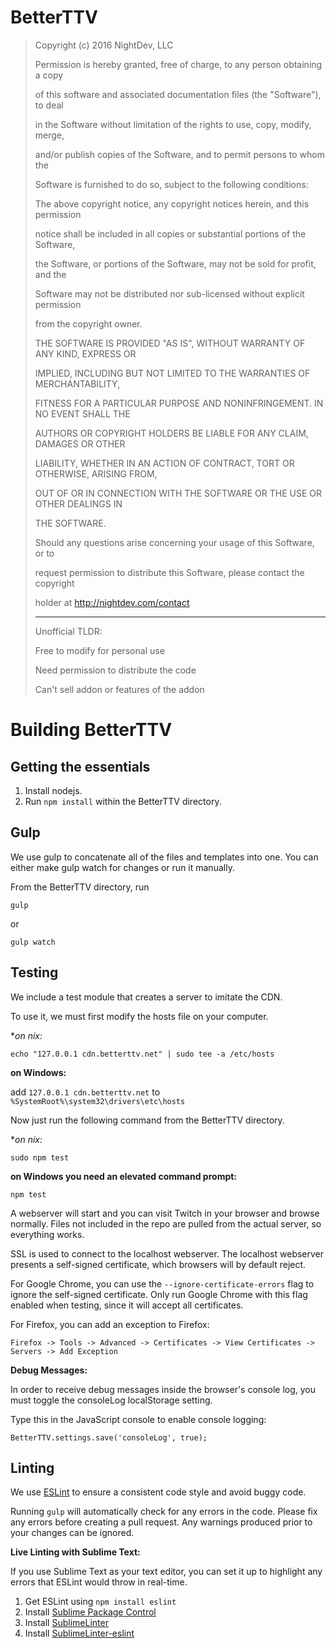BetterTTV
=========

>
>  Copyright (c) 2016 NightDev, LLC
>
>
>  Permission is hereby granted, free of charge, to any person obtaining a copy
>
>  of this software and associated documentation files (the "Software"), to deal
>
>  in the Software without limitation of the rights to use, copy, modify, merge,
>
>  and/or publish copies of the Software, and to permit persons to whom the
>
>  Software is furnished to do so, subject to the following conditions:
>
>
>  The above copyright notice, any copyright notices herein, and this permission
>
>  notice shall be included in all copies or substantial portions of the Software,
>
>  the Software, or portions of the Software, may not be sold for profit, and the
>
>  Software may not be distributed nor sub-licensed without explicit permission
>
>  from the copyright owner.
>
>
>  THE SOFTWARE IS PROVIDED "AS IS", WITHOUT WARRANTY OF ANY KIND, EXPRESS OR
>
>  IMPLIED, INCLUDING BUT NOT LIMITED TO THE WARRANTIES OF MERCHANTABILITY,
>
>  FITNESS FOR A PARTICULAR PURPOSE AND NONINFRINGEMENT. IN NO EVENT SHALL THE
>
>  AUTHORS OR COPYRIGHT HOLDERS BE LIABLE FOR ANY CLAIM, DAMAGES OR OTHER
>
>  LIABILITY, WHETHER IN AN ACTION OF CONTRACT, TORT OR OTHERWISE, ARISING FROM,
>
>  OUT OF OR IN CONNECTION WITH THE SOFTWARE OR THE USE OR OTHER DEALINGS IN
>
>  THE SOFTWARE.
>
>
>  Should any questions arise concerning your usage of this Software, or to
>
>  request permission to distribute this Software, please contact the copyright
>
>  holder at http://nightdev.com/contact
>
>
>  ---------------------------------
> 
>
>   Unofficial TLDR:
>
>   Free to modify for personal use
>
>   Need permission to distribute the code
>
>   Can't sell addon or features of the addon
>

Building BetterTTV
===

Getting the essentials
---
1. Install nodejs.
2. Run ```npm install``` within the BetterTTV directory.

Gulp
---
We use gulp to concatenate all of the files and templates into one. You can either make gulp watch for changes or run it manually.

From the BetterTTV directory, run
```
gulp
```
or
```
gulp watch
```

Testing
----

We include a test module that creates a server to imitate the CDN.

To use it, we must first modify the hosts file on your computer.

**on *nix:**
```
echo "127.0.0.1 cdn.betterttv.net" | sudo tee -a /etc/hosts
```

**on Windows:**

add ```127.0.0.1 cdn.betterttv.net``` to ```%SystemRoot%\system32\drivers\etc\hosts```

Now just run the following command from the BetterTTV directory.

**on *nix:**
```
sudo npm test
```

**on Windows you need an elevated command prompt:**
```
npm test
```

A webserver will start and you can visit Twitch in your browser and browse normally. Files not included in the repo are pulled from the actual server, so everything works.

SSL is used to connect to the localhost webserver. The localhost webserver presents a self-signed certificate, which browsers will by default reject.

For Google Chrome, you can use the ```--ignore-certificate-errors``` flag to ignore the self-signed certificate. Only run Google Chrome with this flag enabled when testing, since it will accept all certificates.

For Firefox, you can add an exception to Firefox:

    Firefox -> Tools -> Advanced -> Certificates -> View Certificates -> Servers -> Add Exception

**Debug Messages:**

In order to receive debug messages inside the browser's console log, you must toggle the consoleLog localStorage setting.

Type this in the JavaScript console to enable console logging:
```
BetterTTV.settings.save('consoleLog', true);
```

Linting
---
We use [ESLint](http://eslint.org/) to ensure a consistent code style and avoid buggy code.

Running ```gulp``` will automatically check for any errors in the code. Please fix any errors before creating a pull request. Any warnings produced prior to your changes can be ignored.

**Live Linting with Sublime Text:**

If you use Sublime Text as your text editor, you can set it up to highlight any errors that ESLint would throw in real-time.

1. Get ESLint using ```npm install eslint```
2. Install [Sublime Package Control](https://packagecontrol.io/installation)
3. Install [SublimeLinter](http://www.sublimelinter.com/en/latest/installation.html#installing-via-pc)
4. Install [SublimeLinter-eslint](https://github.com/roadhump/SublimeLinter-eslint#linter-installation)
